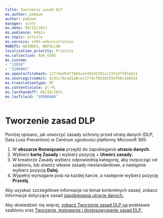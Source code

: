 ```yaml
---
title: Tworzenie zasad DLP
ms.author: pebaum
author: pebaum
manager: scotv
ms.date: 09/15/2021
ms.audience: Admin
ms.topic: article
ms.service: o365-administration
ROBOTS: NOINDEX, NOFOLLOW
localization_priority: Priority
ms.collection: Adm_O365
ms.custom:
- "13838"
- "3200001"
ms.openlocfilehash: 1277ebd54f7684cefd45d2292cc33fe37f93ab21
ms.sourcegitcommit: dcd1c76ced1a0cec27f4cf8d383593760c198424
ms.translationtype: MT
ms.contentlocale: pl-PL
ms.lasthandoff: 09/18/2021
ms.locfileid: "59506686"
---
```

# <a name="create-dlp-policy"></a>Tworzenie zasad DLP

Poniżej opisano, jak utworzyć zasady ochrony przed utratą danych (DLP, Data Loss Prevention) w Centrum zgodności platformy Microsoft 365:

1. W **obszarze Rozwiązania** przejdź do zapobieganie **utracie danych.**
1. Wybierz **kartę Zasady** i wybierz pozycję + **Utwórz zasady.**   
1. W kreatorze Zasady wybierz odpowiednią kategorię, aby rozpocząć od szablonu, lub utwórz własne zasady niestandardowe, a następnie wybierz pozycję **Dalej.**
1. Wypełnij wymagane pola na każdej karcie, a następnie wybierz pozycję **Prześlij**.

Aby uzyskać szczegółowe informacje na temat konkretnych zasad, zobacz Informacje dotyczące zasad [zapobiegania utracie danych.](https://docs.microsoft.com/microsoft-365/compliance/dlp-policy-reference)

Aby dowiedzieć się więcej, [zobacz Tworzenie zasad DLP na](https://docs.microsoft.com/microsoft-365/compliance/create-a-dlp-policy-from-a-template) podstawie szablonu oraz [Tworzenie, testowanie i dostosowywanie zasad DLP.](https://docs.microsoft.com/microsoft-365/compliance/create-test-tune-dlp-policy)